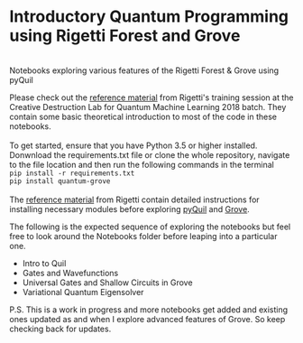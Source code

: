 # Introductory Quantum Programming using Rigetti Forest and Grove
<br>
Notebooks exploring various features of the Rigetti Forest &amp; Grove using pyQuil<br>

Please check out the [reference material](https://github.com/markf94/rigetti_training_material) from Rigetti's training session at the Creative Destruction Lab for Quantum Machine Learning 2018 batch. They contain some basic theoretical introduction to most of the code in these notebooks.<br><br>
To get started, ensure that you have Python 3.5 or higher installed. Donwnload the requirements.txt file or clone the whole repository, navigate to the file location and then run the following commands in the terminal<br>
`pip install -r requirements.txt`<br>
`pip install quantum-grove`<br>
<br>The [reference material](https://github.com/markf94/rigetti_training_material) from Rigetti contain detailed instructions for installing necessary modules before exploring [pyQuil](https://pyquil.readthedocs.io/en/stable/) and [Grove](https://grove-docs.readthedocs.io/en/latest/installation.html). <br>

The following is the expected sequence of exploring the notebooks but feel free to look around the Notebooks folder before leaping into a particular one.
* Intro to Quil
* Gates and Wavefunctions
* Universal Gates and Shallow Circuits in Grove
* Variational Quantum Eigensolver

P.S. This is a work in progress and more notebooks get added and existing ones updated as and when I explore advanced features of Grove. So keep checking back for updates.
